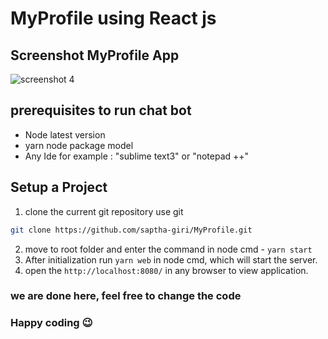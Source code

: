 # MyProfile using React js


## Screenshot MyProfile App

![screenshot 4](https://user-images.githubusercontent.com/43612718/46282383-fc140b00-c58e-11e8-86ab-98cda9c11706.png)




## prerequisites to run chat bot

- Node latest version
- yarn node package model
- Any Ide for example : "sublime text3" or "notepad ++"

## Setup a Project

1. clone the current git repository
use git

```bash
git clone https://github.com/saptha-giri/MyProfile.git
```
2. move to root folder and enter the command in node cmd - ``` yarn start ```
3. After initialization run ``` yarn web ``` in node cmd, which will start the server.
4. open the ```http://localhost:8080/``` in any browser to view application.

### we are done here, feel free to change the code
### Happy coding :wink:
